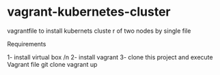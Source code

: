 # vagrant-kubernetes-cluster
vagrantfile to install kubernets cluste r of two nodes by single file


Requirements

1- install virtual box /n
2- install vagrant
3- clone this project and execute Vagrant file
  git clone 
  vagrant up 

